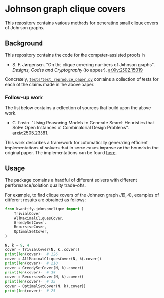 # Johnson graph clique covers

This repository contains various methods for generating small clique covers of Johnson graphs.

## Background

This repository contains the code for the computer-assisted proofs in

* S. F. Jørgensen. "On the clique covering numbers of Johnson graphs". *Designs, Codes and Cryptography* (to appear). [arXiv:2502.15019](https://arxiv.org/abs/2502.15019).

Concretely, [`tests/test_reproduce_paper.py`](https://github.com/Kvantify/johnson-clique-cover/blob/master/tests/test_reproduce_paper.py) contains a collection of tests for each of the claims made in the above paper.

### Follow-up work

The list below contains a collection of sources that build upon the above work.

* C. Rosin. "Using Reasoning Models to Generate Search Heuristics that Solve Open Instances of Combinatorial Design Problems". [arxiv:2505.23881](https://arxiv.org/abs/2505.23881).

This work describes a framework for automatically generating efficient implementations of solvers that in some cases improve on the bounds in the original paper. The implementations can be found [here](https://github.com/Constructive-Codes/CPro1/tree/main/designs/johnson-clique-cover).

## Usage

The package contains a handful of different solvers with different performance/solution quality trade-offs.

For example, to find clique covers of the Johnson graph $J(9, 4)$, examples of different results are obtained as follows:

```python
from kvantify.johnsonclique import (
    TrivialCover,
    AllMaximalCliquesCover,
    GreedySetCover,
    RecursiveCover,
    OptimalSetCover,
)

N, k = 9, 4
cover = TrivialCover(N, k).cover()
print(len(cover))  # 126
cover = AllMaximalCliquesCover(N, k).cover()
print(len(cover))  # 210
cover = GreedySetCover(N, k).cover()
print(len(cover))  # 28
cover = RecursiveCover(N, k).cover()
print(len(cover))  # 35
cover = OptimalSetCover(N, k).cover()
print(len(cover))  # 25
```
